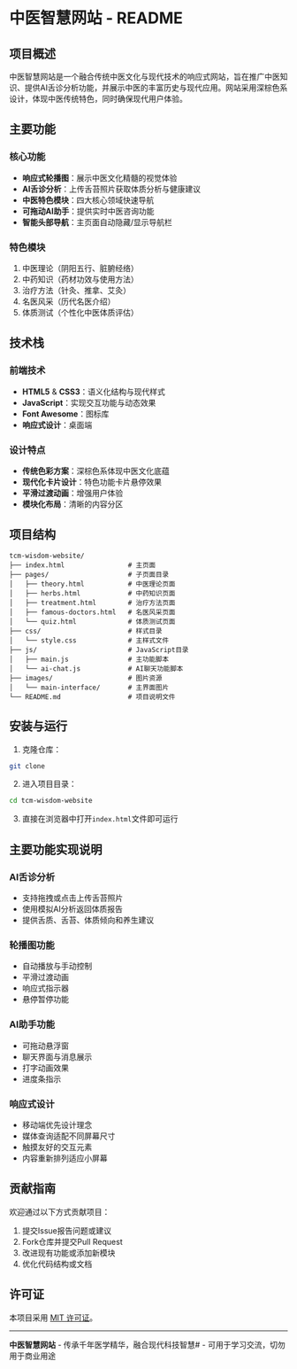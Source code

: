 # 中医智慧网站 - README

## 项目概述

中医智慧网站是一个融合传统中医文化与现代技术的响应式网站，旨在推广中医知识、提供AI舌诊分析功能，并展示中医的丰富历史与现代应用。网站采用深棕色系设计，体现中医传统特色，同时确保现代用户体验。


## 主要功能

### 核心功能
- **响应式轮播图**：展示中医文化精髓的视觉体验
- **AI舌诊分析**：上传舌苔照片获取体质分析与健康建议
- **中医特色模块**：四大核心领域快速导航
- **可拖动AI助手**：提供实时中医咨询功能
- **智能头部导航**：主页面自动隐藏/显示导航栏

### 特色模块
1. 中医理论（阴阳五行、脏腑经络）
2. 中药知识（药材功效与使用方法）
3. 治疗方法（针灸、推拿、艾灸）
4. 名医风采（历代名医介绍）
5. 体质测试（个性化中医体质评估）

## 技术栈

### 前端技术
- **HTML5** & **CSS3**：语义化结构与现代样式
- **JavaScript**：实现交互功能与动态效果
- **Font Awesome**：图标库
- **响应式设计**：桌面端

### 设计特点
- **传统色彩方案**：深棕色系体现中医文化底蕴
- **现代化卡片设计**：特色功能卡片悬停效果
- **平滑过渡动画**：增强用户体验
- **模块化布局**：清晰的内容分区

## 项目结构

```
tcm-wisdom-website/
├── index.html                # 主页面
├── pages/                    # 子页面目录
│   ├── theory.html           # 中医理论页面
│   ├── herbs.html            # 中药知识页面
│   ├── treatment.html        # 治疗方法页面
│   ├── famous-doctors.html   # 名医风采页面
│   └── quiz.html             # 体质测试页面
├── css/                      # 样式目录
│   └── style.css             # 主样式文件
├── js/                       # JavaScript目录
│   ├── main.js               # 主功能脚本
│   └── ai-chat.js            # AI聊天功能脚本
├── images/                   # 图片资源
│   └── main-interface/       # 主界面图片
└── README.md                 # 项目说明文件
```

## 安装与运行

1. 克隆仓库：
```bash
git clone 
```

2. 进入项目目录：
```bash
cd tcm-wisdom-website
```

3. 直接在浏览器中打开`index.html`文件即可运行

## 主要功能实现说明

### AI舌诊分析
- 支持拖拽或点击上传舌苔照片
- 使用模拟AI分析返回体质报告
- 提供舌质、舌苔、体质倾向和养生建议

### 轮播图功能
- 自动播放与手动控制
- 平滑过渡动画
- 响应式指示器
- 悬停暂停功能

### AI助手功能
- 可拖动悬浮窗
- 聊天界面与消息展示
- 打字动画效果
- 进度条指示

### 响应式设计
- 移动端优先设计理念
- 媒体查询适配不同屏幕尺寸
- 触摸友好的交互元素
- 内容重新排列适应小屏幕

## 贡献指南

欢迎通过以下方式贡献项目：
1. 提交Issue报告问题或建议
2. Fork仓库并提交Pull Request
3. 改进现有功能或添加新模块
4. 优化代码结构或文档

## 许可证

本项目采用 [MIT 许可证](LICENSE)。

---

**中医智慧网站** - 传承千年医学精华，融合现代科技智慧# -
可用于学习交流，切勿用于商业用途
